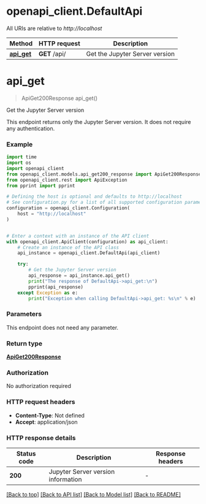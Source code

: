 # openapi_client.DefaultApi

All URIs are relative to *http://localhost*

Method | HTTP request | Description
------------- | ------------- | -------------
[**api_get**](DefaultApi.md#api_get) | **GET** /api/ | Get the Jupyter Server version


# **api_get**
> ApiGet200Response api_get()

Get the Jupyter Server version

This endpoint returns only the Jupyter Server version. It does not require any authentication. 

### Example


```python
import time
import os
import openapi_client
from openapi_client.models.api_get200_response import ApiGet200Response
from openapi_client.rest import ApiException
from pprint import pprint

# Defining the host is optional and defaults to http://localhost
# See configuration.py for a list of all supported configuration parameters.
configuration = openapi_client.Configuration(
    host = "http://localhost"
)


# Enter a context with an instance of the API client
with openapi_client.ApiClient(configuration) as api_client:
    # Create an instance of the API class
    api_instance = openapi_client.DefaultApi(api_client)

    try:
        # Get the Jupyter Server version
        api_response = api_instance.api_get()
        print("The response of DefaultApi->api_get:\n")
        pprint(api_response)
    except Exception as e:
        print("Exception when calling DefaultApi->api_get: %s\n" % e)
```



### Parameters

This endpoint does not need any parameter.

### Return type

[**ApiGet200Response**](ApiGet200Response.md)

### Authorization

No authorization required

### HTTP request headers

 - **Content-Type**: Not defined
 - **Accept**: application/json

### HTTP response details

| Status code | Description | Response headers |
|-------------|-------------|------------------|
**200** | Jupyter Server version information |  -  |

[[Back to top]](#) [[Back to API list]](../README.md#documentation-for-api-endpoints) [[Back to Model list]](../README.md#documentation-for-models) [[Back to README]](../README.md)


